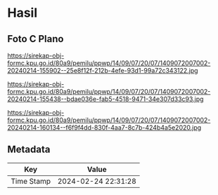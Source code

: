 # Hasil

## Foto C Plano

https://sirekap-obj-formc.kpu.go.id/80a9/pemilu/ppwp/14/09/07/20/07/1409072007002-20240214-155902--25e8f12f-212b-4efe-93d1-99a72c343122.jpg

https://sirekap-obj-formc.kpu.go.id/80a9/pemilu/ppwp/14/09/07/20/07/1409072007002-20240214-155438--bdae036e-fab5-4518-9471-34e307d33c93.jpg

https://sirekap-obj-formc.kpu.go.id/80a9/pemilu/ppwp/14/09/07/20/07/1409072007002-20240214-160134--f6f9f4dd-830f-4aa7-8c7b-424b4a5e2020.jpg


## Metadata

| Key        | Value               |
| ---------- | ------------------- |
| Time Stamp | 2024-02-24 22:31:28 |



